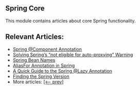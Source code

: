 ## Spring Core

This module contains articles about core Spring functionality.

## Relevant Articles:

- [Spring @Component Annotation](https://www.baeldung.com/spring-component-annotation)
- [Solving Spring’s “not eligible for auto-proxying” Warning](https://www.baeldung.com/spring-not-eligible-for-auto-proxying)
- [Spring Bean Names](https://www.baeldung.com/spring-bean-names)
- [AliasFor Annotation in Spring](https://www.baeldung.com/spring-aliasfor-annotation)
- [A Quick Guide to the Spring @Lazy Annotation](https://www.baeldung.com/spring-lazy-annotation)
- [Finding the Spring Version](https://www.baeldung.com/spring-find-version)
- More articles: [[<-- prev]](../spring-core-4)
